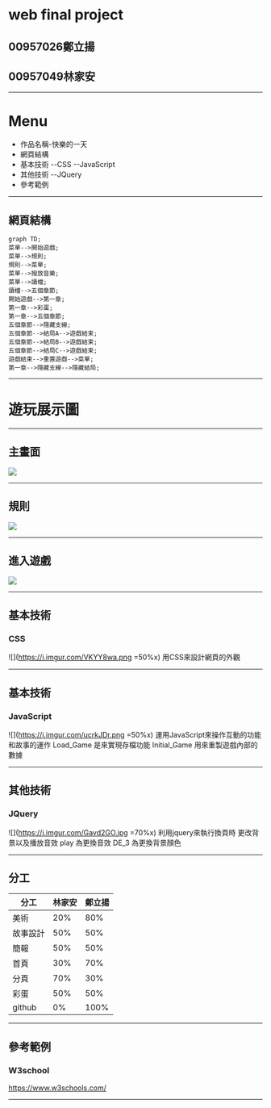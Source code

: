 # web final project
## 00957026鄭立揚
## 00957049林家安

---

# Menu
- 作品名稱-快樂的一天
- 網頁結構
- 基本技術
--CSS
--JavaScript
- 其他技術
--JQuery
- 參考範例 

---

## 網頁結構


```mermaid
graph TD;
菜單-->開始遊戲;
菜單-->規則;
規則-->菜單;
菜單-->撥放音樂;
菜單-->讀檔;
讀檔-->五個章節;
開始遊戲-->第一章;
第一章-->彩蛋;
第一章-->五個章節;
五個章節-->隱藏支線;
五個章節-->結局A-->遊戲結束;
五個章節-->結局B-->遊戲結束;
五個章節-->結局C-->遊戲結束;
遊戲結束-->重置遊戲-->菜單;
第一章-->隱藏支線-->隱藏結局;
```

----

# 遊玩展示圖

----

## 主畫面
![](https://i.imgur.com/o82wcE8.jpg)

----

## 規則
![](https://i.imgur.com/zvpyQ8U.jpg)

----

## 進入遊戲

![](https://i.imgur.com/RfRA2rV.jpg)

---

## 基本技術
### CSS
![](https://i.imgur.com/VKYY8wa.png =50%x)
用CSS來設計網頁的外觀

---

## 基本技術
### JavaScript
![](https://i.imgur.com/ucrkJDr.png =50%x)
運用JavaScript來操作互動的功能和故事的運作
Load_Game    是來實現存檔功能
Initial_Game 用來重製遊戲內部的數據

---

## 其他技術
### JQuery

![](https://i.imgur.com/Gavd2GO.jpg =70%x)
利用jquery來執行換頁時
更改背景以及播放音效
play 為更換音效
DE_3 為更換背景顏色


---

## 分工

|  分工  | 林家安 | 鄭立揚 |
| ----- | ----- | ----- |
|  美術  |  20%  |  80%  |
|  故事設計  |  50%  |  50%  |
|  簡報  |  50%  |  50%  |
|  首頁  |  30%  |  70%  |
|  分頁  |  70%  |  30%  |
|  彩蛋  |  50%  |  50%  |
| github |  0%  |  100%  |

---

## 參考範例
### W3school
https://www.w3schools.com/

---